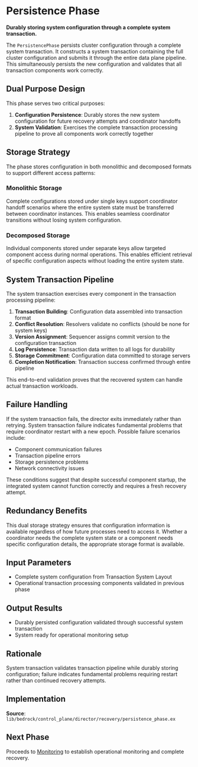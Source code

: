 # Persistence Phase

**Durably storing system configuration through a complete system transaction.**

The `PersistencePhase` persists cluster configuration through a complete system transaction. It constructs a system transaction containing the full cluster configuration and submits it through the entire data plane pipeline. This simultaneously persists the new configuration and validates that all transaction components work correctly.

## Dual Purpose Design

This phase serves two critical purposes:

1. **Configuration Persistence**: Durably stores the new system configuration for future recovery attempts and coordinator handoffs
2. **System Validation**: Exercises the complete transaction processing pipeline to prove all components work correctly together

## Storage Strategy

The phase stores configuration in both monolithic and decomposed formats to support different access patterns:

### Monolithic Storage
Complete configurations stored under single keys support coordinator handoff scenarios where the entire system state must be transferred between coordinator instances. This enables seamless coordinator transitions without losing system configuration.

### Decomposed Storage  
Individual components stored under separate keys allow targeted component access during normal operations. This enables efficient retrieval of specific configuration aspects without loading the entire system state.

## System Transaction Pipeline

The system transaction exercises every component in the transaction processing pipeline:

1. **Transaction Building**: Configuration data assembled into transaction format
2. **Conflict Resolution**: Resolvers validate no conflicts (should be none for system keys)
3. **Version Assignment**: Sequencer assigns commit version to the configuration transaction
4. **Log Persistence**: Transaction data written to all logs for durability
5. **Storage Commitment**: Configuration data committed to storage servers
6. **Completion Notification**: Transaction success confirmed through entire pipeline

This end-to-end validation proves that the recovered system can handle actual transaction workloads.

## Failure Handling

If the system transaction fails, the director exits immediately rather than retrying. System transaction failure indicates fundamental problems that require coordinator restart with a new epoch. Possible failure scenarios include:

- Component communication failures
- Transaction pipeline errors  
- Storage persistence problems
- Network connectivity issues

These conditions suggest that despite successful component startup, the integrated system cannot function correctly and requires a fresh recovery attempt.

## Redundancy Benefits

This dual storage strategy ensures that configuration information is available regardless of how future processes need to access it. Whether a coordinator needs the complete system state or a component needs specific configuration details, the appropriate storage format is available.

## Input Parameters

- Complete system configuration from Transaction System Layout
- Operational transaction processing components validated in previous phase

## Output Results

- Durably persisted configuration validated through successful system transaction
- System ready for operational monitoring setup

## Rationale

System transaction validates transaction pipeline while durably storing configuration; failure indicates fundamental problems requiring restart rather than continued recovery attempts.

## Implementation

**Source**: `lib/bedrock/control_plane/director/recovery/persistence_phase.ex`

## Next Phase

Proceeds to [Monitoring](14-monitoring.md) to establish operational monitoring and complete recovery.